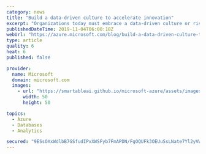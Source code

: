 ```yaml
---
category: news
title: "Build a data-driven culture to accelerate innovation"
excerpt: "Organizations today must embrace a data-driven culture or risk being left behind. A recent Harvard Business Review survey found organizations with data-driven cultures improve revenue by four times and unlock rich insights to drive meaningful business transformation and customer satisfaction.\r\n\r\nAs organizations"
publishedDateTime: 2019-11-04T06:00:18Z
webUrl: "https://azure.microsoft.com/blog/build-a-data-driven-culture-to-accelerate-innovation/"
type: article
quality: 6
heat: 6
published: false

provider:
  name: Microsoft
  domain: microsoft.com
  images:
    - url: "https://smartableai.github.io/microsoft-azure/assets/images/organizations/microsoft.com-50x50.jpg"
      width: 50
      height: 50

topics:
  - Azure
  - Databases
  - Analytics

secured: "9ESsOXxWdlbB7GSfudIPxXWSFyb7FmAPDN/FgOQUFk3OEUuSsLNate7Yl2yVWFxmqWwWnbxRaW9RMt0UlJB0ccFBvOdRevCbGJriM5eY+lMLxaLhGm/qFjdXE4E++pH473g8a6P6L/Go7yPCEvuIt1WIGQIxE6c/tXNfeaQDDVAjw8r0MhPcpl0X7nheFzjS3VRFO8/YndEDnuPmPpDZ51RU6kawvze2VRtEbD181sxleYfIcQ/eiSwsE9P79rK/iRMRPw4gRyaiqi1OnfpFEirDMIGbUyYcbUPDp7AEiNGAY36cDRk9jBLm2NqxjiGqAr1JDiNnK4AF47Q9cZY34Q==;Wmao6HSVRA7dDcynBWyKDA=="
---
```



